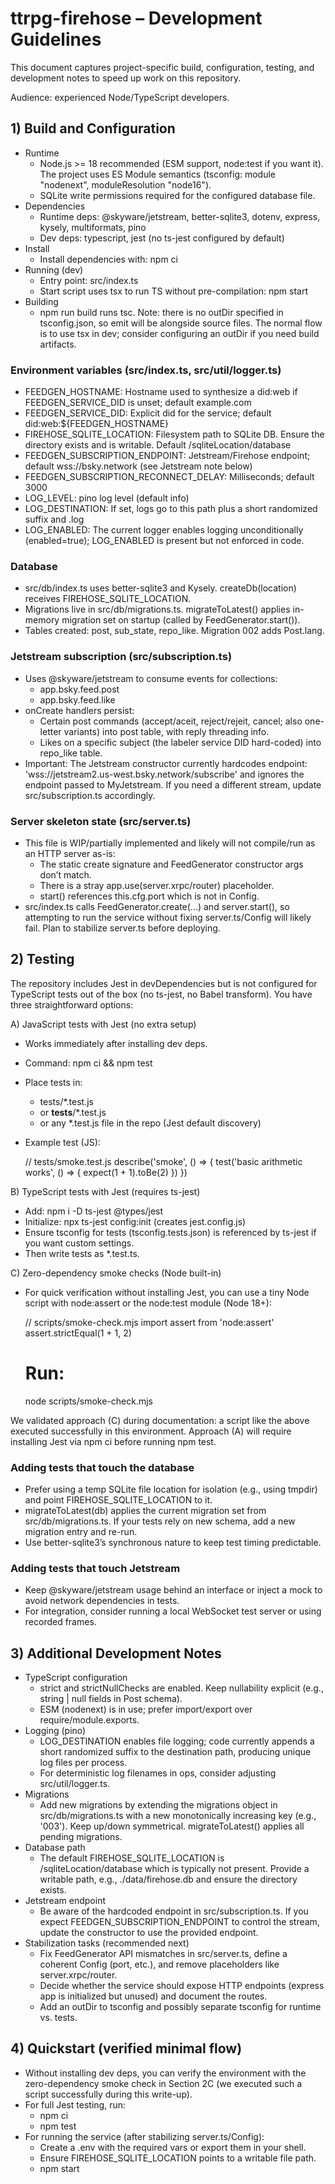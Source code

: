 # ttrpg-firehose – Development Guidelines

This document captures project-specific build, configuration, testing, and development notes to speed up work on this repository.

Audience: experienced Node/TypeScript developers.


## 1) Build and Configuration

- Runtime
    - Node.js >= 18 recommended (ESM support, node:test if you want it). The project uses ES Module semantics (tsconfig: module "nodenext", moduleResolution "node16").
    - SQLite write permissions required for the configured database file.
- Dependencies
    - Runtime deps: @skyware/jetstream, better-sqlite3, dotenv, express, kysely, multiformats, pino
    - Dev deps: typescript, jest (no ts-jest configured by default)
- Install
    - Install dependencies with: npm ci
- Running (dev)
    - Entry point: src/index.ts
    - Start script uses tsx to run TS without pre-compilation: npm start
- Building
    - npm run build runs tsc. Note: there is no outDir specified in tsconfig.json, so emit will be alongside source files. The normal flow is to use tsx in dev; consider configuring an outDir if you need build artifacts.

### Environment variables (src/index.ts, src/util/logger.ts)
- FEEDGEN_HOSTNAME: Hostname used to synthesize a did:web if FEEDGEN_SERVICE_DID is unset; default example.com
- FEEDGEN_SERVICE_DID: Explicit did for the service; default did:web:${FEEDGEN_HOSTNAME}
- FIREHOSE_SQLITE_LOCATION: Filesystem path to SQLite DB. Ensure the directory exists and is writable. Default /sqliteLocation/database
- FEEDGEN_SUBSCRIPTION_ENDPOINT: Jetstream/Firehose endpoint; default wss://bsky.network (see Jetstream note below)
- FEEDGEN_SUBSCRIPTION_RECONNECT_DELAY: Milliseconds; default 3000
- LOG_LEVEL: pino log level (default info)
- LOG_DESTINATION: If set, logs go to this path plus a short randomized suffix and .log
- LOG_ENABLED: The current logger enables logging unconditionally (enabled=true); LOG_ENABLED is present but not enforced in code.

### Database
- src/db/index.ts uses better-sqlite3 and Kysely. createDb(location) receives FIREHOSE_SQLITE_LOCATION.
- Migrations live in src/db/migrations.ts. migrateToLatest() applies in-memory migration set on startup (called by FeedGenerator.start()).
- Tables created: post, sub_state, repo_like. Migration 002 adds Post.lang.

### Jetstream subscription (src/subscription.ts)
- Uses @skyware/jetstream to consume events for collections:
    - app.bsky.feed.post
    - app.bsky.feed.like
- onCreate handlers persist:
    - Certain post commands (accept/aceit, reject/rejeit, cancel; also one-letter variants) into post table, with reply threading info.
    - Likes on a specific subject (the labeler service DID hard-coded) into repo_like table.
- Important: The Jetstream constructor currently hardcodes endpoint: 'wss://jetstream2.us-west.bsky.network/subscribe' and ignores the endpoint passed to MyJetstream. If you need a different stream, update src/subscription.ts accordingly.

### Server skeleton state (src/server.ts)
- This file is WIP/partially implemented and likely will not compile/run as an HTTP server as-is:
    - The static create signature and FeedGenerator constructor args don’t match.
    - There is a stray app.use(server.xrpc/router) placeholder.
    - start() references this.cfg.port which is not in Config.
- src/index.ts calls FeedGenerator.create(...) and server.start(), so attempting to run the service without fixing server.ts/Config will likely fail. Plan to stabilize server.ts before deploying.


## 2) Testing

The repository includes Jest in devDependencies but is not configured for TypeScript tests out of the box (no ts-jest, no Babel transform). You have three straightforward options:

A) JavaScript tests with Jest (no extra setup)
- Works immediately after installing dev deps.
- Command: npm ci && npm test
- Place tests in:
    - tests/*.test.js
    - or __tests__/*.test.js
    - or any *.test.js file in the repo (Jest default discovery)
- Example test (JS):

  // tests/smoke.test.js
  describe('smoke', () => {
  test('basic arithmetic works', () => {
  expect(1 + 1).toBe(2)
  })
  })

B) TypeScript tests with Jest (requires ts-jest)
- Add: npm i -D ts-jest @types/jest
- Initialize: npx ts-jest config:init (creates jest.config.js)
- Ensure tsconfig for tests (tsconfig.tests.json) is referenced by ts-jest if you want custom settings.
- Then write tests as *.test.ts.

C) Zero-dependency smoke checks (Node built-in)
- For quick verification without installing Jest, you can use a tiny Node script with node:assert or the node:test module (Node 18+):

  // scripts/smoke-check.mjs
  import assert from 'node:assert'
  assert.strictEqual(1 + 1, 2)

  # Run:
  node scripts/smoke-check.mjs

We validated approach (C) during documentation: a script like the above executed successfully in this environment. Approach (A) will require installing Jest via npm ci before running npm test.

### Adding tests that touch the database
- Prefer using a temp SQLite file location for isolation (e.g., using tmpdir) and point FIREHOSE_SQLITE_LOCATION to it.
- migrateToLatest(db) applies the current migration set from src/db/migrations.ts. If your tests rely on new schema, add a new migration entry and re-run.
- Use better-sqlite3’s synchronous nature to keep test timing predictable.

### Adding tests that touch Jetstream
- Keep @skyware/jetstream usage behind an interface or inject a mock to avoid network dependencies in tests.
- For integration, consider running a local WebSocket test server or using recorded frames.


## 3) Additional Development Notes

- TypeScript configuration
    - strict and strictNullChecks are enabled. Keep nullability explicit (e.g., string | null fields in Post schema).
    - ESM (nodenext) is in use; prefer import/export over require/module.exports.
- Logging (pino)
    - LOG_DESTINATION enables file logging; code currently appends a short randomized suffix to the destination path, producing unique log files per process.
    - For deterministic log filenames in ops, consider adjusting src/util/logger.ts.
- Migrations
    - Add new migrations by extending the migrations object in src/db/migrations.ts with a new monotonically increasing key (e.g., '003'). Keep up/down symmetrical. migrateToLatest() applies all pending migrations.
- Database path
    - The default FIREHOSE_SQLITE_LOCATION is /sqliteLocation/database which is typically not present. Provide a writable path, e.g., ./data/firehose.db and ensure the directory exists.
- Jetstream endpoint
    - Be aware of the hardcoded endpoint in src/subscription.ts. If you expect FEEDGEN_SUBSCRIPTION_ENDPOINT to control the stream, update the constructor to use the provided endpoint.
- Stabilization tasks (recommended next)
    - Fix FeedGenerator API mismatches in src/server.ts, define a coherent Config (port, etc.), and remove placeholders like server.xrpc/router.
    - Decide whether the service should expose HTTP endpoints (express app is initialized but unused) and document the routes.
    - Add an outDir to tsconfig and possibly separate tsconfig for runtime vs. tests.


## 4) Quickstart (verified minimal flow)
- Without installing dev deps, you can verify the environment with the zero-dependency smoke check in Section 2C (we executed such a script successfully during this write-up).
- For full Jest testing, run:
    - npm ci
    - npm test
- For running the service (after stabilizing server.ts/Config):
    - Create a .env with the required vars or export them in your shell.
    - Ensure FIREHOSE_SQLITE_LOCATION points to a writable file path.
    - npm start

